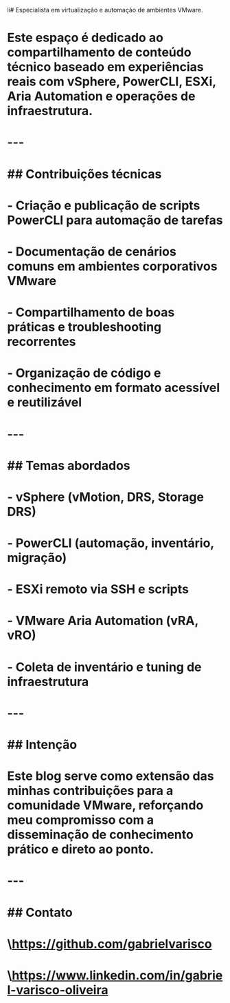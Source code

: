 li# Especialista em virtualização e automação de ambientes VMware.

# 

# Este espaço é dedicado ao compartilhamento de conteúdo técnico baseado em experiências reais com vSphere, PowerCLI, ESXi, Aria Automation e operações de infraestrutura.

# 

# ---

# 

# \## Contribuições técnicas

# 

# \- Criação e publicação de scripts PowerCLI para automação de tarefas

# \- Documentação de cenários comuns em ambientes corporativos VMware

# \- Compartilhamento de boas práticas e troubleshooting recorrentes

# \- Organização de código e conhecimento em formato acessível e reutilizável

# 

# ---

# 

# \## Temas abordados

# 

# \- vSphere (vMotion, DRS, Storage DRS)

# \- PowerCLI (automação, inventário, migração)

# \- ESXi remoto via SSH e scripts

# \- VMware Aria Automation (vRA, vRO)

# \- Coleta de inventário e tuning de infraestrutura

# 

# ---

# 

# \## Intenção

# 

# Este blog serve como extensão das minhas contribuições para a comunidade VMware, reforçando meu compromisso com a disseminação de conhecimento prático e direto ao ponto.

# 

# ---

# 

# \## Contato

# 

# \https://github.com/gabrielvarisco

# \https://www.linkedin.com/in/gabriel-varisco-oliveira

# 


